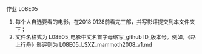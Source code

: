 作业 L08E05

1. 每个人自选要看的电影，在2018 0128前看完三部，并写影评提交到本文件夹下；
2. 文件名格式为 L08E05_电影中文名首字母缩写_github ID_版本号。例如，《路上行舟》影评则为 L08E05_LSXZ_mammoth2008_v1.md
